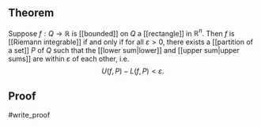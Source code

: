 ## Theorem
Suppose $f:Q\to \mathbb R$ is [[bounded]] on $Q$ a [[rectangle]] in $\mathbb R^n$. Then $f$ is [[Riemann integrable]] if and only if for all $\varepsilon > 0$, there exists a [[partition of a set]] $P$ of $Q$ such that the [[lower sum|lower]] and [[upper sum|upper sums]] are within $\varepsilon$ of each other, i.e. $$U(f,P) - L(f,P) < \varepsilon.$$
## Proof
#write_proof 